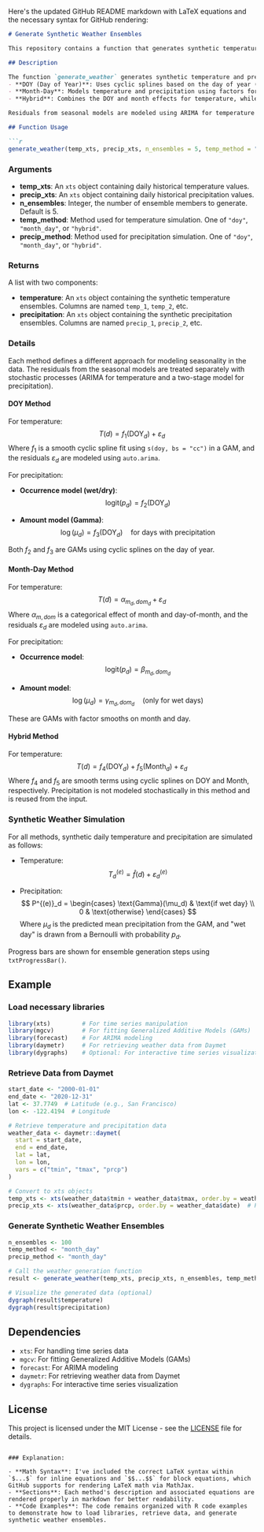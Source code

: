 Here's the updated GitHub README markdown with LaTeX equations and the necessary syntax for GitHub rendering:

```markdown
# Generate Synthetic Weather Ensembles

This repository contains a function that generates synthetic temperature and precipitation ensembles from historical daily data. The function uses **Generalized Additive Models (GAMs)** for seasonality and **ARIMA models** for residual dynamics. The generated ensembles can be used for various climate modeling and analysis tasks.

## Description

The function `generate_weather` generates synthetic temperature and precipitation ensembles by modeling seasonality in the data using three available methods:
- **DOY (Day of Year)**: Uses cyclic splines based on the day of year (DOY) for modeling seasonality.
- **Month-Day**: Models temperature and precipitation using factors for month and day of month.
- **Hybrid**: Combines the DOY and month effects for temperature, while precipitation is modeled directly from input.

Residuals from seasonal models are modeled using ARIMA for temperature and GAMs for precipitation.

## Function Usage

```r
generate_weather(temp_xts, precip_xts, n_ensembles = 5, temp_method = "doy", precip_method = "doy")
```

### Arguments
- **temp_xts**: An `xts` object containing daily historical temperature values.
- **precip_xts**: An `xts` object containing daily historical precipitation values.
- **n_ensembles**: Integer, the number of ensemble members to generate. Default is 5.
- **temp_method**: Method used for temperature simulation. One of `"doy"`, `"month_day"`, or `"hybrid"`.
- **precip_method**: Method used for precipitation simulation. One of `"doy"`, `"month_day"`, or `"hybrid"`.

### Returns

A list with two components:
- **temperature**: An `xts` object containing the synthetic temperature ensembles. Columns are named `temp_1`, `temp_2`, etc.
- **precipitation**: An `xts` object containing the synthetic precipitation ensembles. Columns are named `precip_1`, `precip_2`, etc.

### Details

Each method defines a different approach for modeling seasonality in the data. The residuals from the seasonal models are treated separately with stochastic processes (ARIMA for temperature and a two-stage model for precipitation).

#### DOY Method

For temperature:
$$
T(d) = f_1(\text{DOY}_d) + \varepsilon_d
$$
Where $f_1$ is a smooth cyclic spline fit using `s(doy, bs = "cc")` in a GAM, and the residuals $\varepsilon_d$ are modeled using `auto.arima`.

For precipitation:
- **Occurrence model (wet/dry)**: 
  $$
  \text{logit}(p_d) = f_2(\text{DOY}_d)
  $$

- **Amount model (Gamma)**: 
  $$
  \log(\mu_d) = f_3(\text{DOY}_d) \quad \text{for days with precipitation}
  $$

Both $f_2$ and $f_3$ are GAMs using cyclic splines on the day of year.

#### Month-Day Method

For temperature:
$$
T(d) = \alpha_{m_d, dom_d} + \varepsilon_d
$$
Where $\alpha_{m, dom}$ is a categorical effect of month and day-of-month, and the residuals $\varepsilon_d$ are modeled using `auto.arima`.

For precipitation:
- **Occurrence model**: 
  $$
  \text{logit}(p_d) = \beta_{m_d, dom_d}
  $$

- **Amount model**: 
  $$
  \log(\mu_d) = \gamma_{m_d, dom_d} \quad \text{(only for wet days)}
  $$

These are GAMs with factor smooths on month and day.

#### Hybrid Method

For temperature:
$$
T(d) = f_4(\text{DOY}_d) + f_5(\text{Month}_d) + \varepsilon_d
$$
Where $f_4$ and $f_5$ are smooth terms using cyclic splines on DOY and Month, respectively. Precipitation is not modeled stochastically in this method and is reused from the input.

### Synthetic Weather Simulation

For all methods, synthetic daily temperature and precipitation are simulated as follows:

- Temperature:
  $$
  T^{(e)}_d = \hat{f}(d) + \varepsilon^{(e)}_d
  $$
  
- Precipitation:
  $$
  P^{(e)}_d = 
  \begin{cases}
    \text{Gamma}(\mu_d) & \text{if wet day} \\
    0 & \text{otherwise}
  \end{cases}
  $$
Where $\mu_d$ is the predicted mean precipitation from the GAM, and "wet day" is drawn from a Bernoulli with probability $p_d$.

Progress bars are shown for ensemble generation steps using `txtProgressBar()`.

## Example

### Load necessary libraries

```r
library(xts)         # For time series manipulation
library(mgcv)        # For fitting Generalized Additive Models (GAMs)
library(forecast)    # For ARIMA modeling
library(daymetr)     # For retrieving weather data from Daymet
library(dygraphs)    # Optional: For interactive time series visualization
```

### Retrieve Data from Daymet

```r
start_date <- "2000-01-01"
end_date <- "2020-12-31"
lat <- 37.7749  # Latitude (e.g., San Francisco)
lon <- -122.4194  # Longitude

# Retrieve temperature and precipitation data
weather_data <- daymetr::daymet(
  start = start_date, 
  end = end_date, 
  lat = lat, 
  lon = lon,
  vars = c("tmin", "tmax", "prcp")
)

# Convert to xts objects
temp_xts <- xts(weather_data$tmin + weather_data$tmax, order.by = weather_data$date)  # Average temperature
precip_xts <- xts(weather_data$prcp, order.by = weather_data$date)  # Precipitation
```

### Generate Synthetic Weather Ensembles

```r
n_ensembles <- 100
temp_method <- "month_day"
precip_method <- "month_day"

# Call the weather generation function
result <- generate_weather(temp_xts, precip_xts, n_ensembles, temp_method, precip_method)

# Visualize the generated data (optional)
dygraph(result$temperature)
dygraph(result$precipitation)
```

## Dependencies

- `xts`: For handling time series data
- `mgcv`: For fitting Generalized Additive Models (GAMs)
- `forecast`: For ARIMA modeling
- `daymetr`: For retrieving weather data from Daymet
- `dygraphs`: For interactive time series visualization

## License

This project is licensed under the MIT License - see the [LICENSE](LICENSE) file for details.
```

### Explanation:

- **Math Syntax**: I've included the correct LaTeX syntax within `$...$` for inline equations and `$$...$$` for block equations, which GitHub supports for rendering LaTeX math via MathJax.
- **Sections**: Each method's description and associated equations are rendered properly in markdown for better readability.
- **Code Examples**: The code remains organized with R code examples to demonstrate how to load libraries, retrieve data, and generate synthetic weather ensembles.
